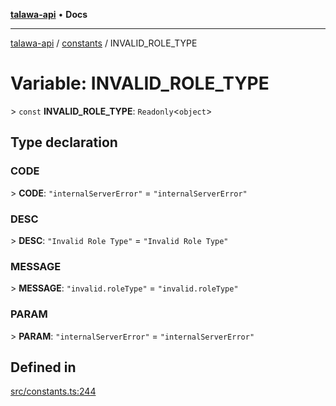 [**talawa-api**](../../README.md) • **Docs**

***

[talawa-api](../../modules.md) / [constants](../README.md) / INVALID\_ROLE\_TYPE

# Variable: INVALID\_ROLE\_TYPE

\> `const` **INVALID\_ROLE\_TYPE**: `Readonly`\<`object`\>

## Type declaration

### CODE

\> **CODE**: `"internalServerError"` = `"internalServerError"`

### DESC

\> **DESC**: `"Invalid Role Type"` = `"Invalid Role Type"`

### MESSAGE

\> **MESSAGE**: `"invalid.roleType"` = `"invalid.roleType"`

### PARAM

\> **PARAM**: `"internalServerError"` = `"internalServerError"`

## Defined in

[src/constants.ts:244](https://github.com/PalisadoesFoundation/talawa-api/blob/a87b45a1c490c996c3a8a52e117ecbaa4742ef49/src/constants.ts#L244)
